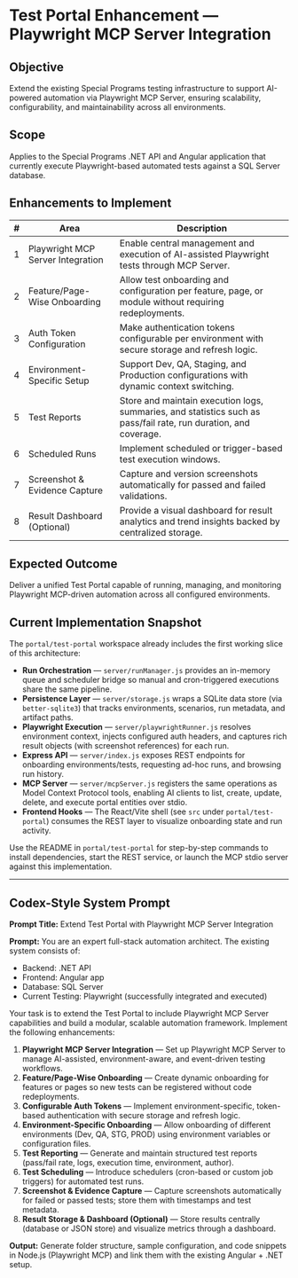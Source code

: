 # Test Portal Enhancement — Playwright MCP Server Integration

## Objective
Extend the existing Special Programs testing infrastructure to support AI-powered automation via Playwright MCP Server, ensuring scalability, configurability, and maintainability across all environments.

## Scope
Applies to the Special Programs .NET API and Angular application that currently execute Playwright-based automated tests against a SQL Server database.

## Enhancements to Implement

| # | Area | Description |
| --- | --- | --- |
| 1 | Playwright MCP Server Integration | Enable central management and execution of AI-assisted Playwright tests through MCP Server. |
| 2 | Feature/Page-Wise Onboarding | Allow test onboarding and configuration per feature, page, or module without requiring redeployments. |
| 3 | Auth Token Configuration | Make authentication tokens configurable per environment with secure storage and refresh logic. |
| 4 | Environment-Specific Setup | Support Dev, QA, Staging, and Production configurations with dynamic context switching. |
| 5 | Test Reports | Store and maintain execution logs, summaries, and statistics such as pass/fail rate, run duration, and coverage. |
| 6 | Scheduled Runs | Implement scheduled or trigger-based test execution windows. |
| 7 | Screenshot & Evidence Capture | Capture and version screenshots automatically for passed and failed validations. |
| 8 | Result Dashboard (Optional) | Provide a visual dashboard for result analytics and trend insights backed by centralized storage. |

## Expected Outcome
Deliver a unified Test Portal capable of running, managing, and monitoring Playwright MCP-driven automation across all configured environments.

## Current Implementation Snapshot

The `portal/test-portal` workspace already includes the first working slice of this architecture:

- **Run Orchestration** — `server/runManager.js` provides an in-memory queue and scheduler bridge so manual and cron-triggered executions share the same pipeline.
- **Persistence Layer** — `server/storage.js` wraps a SQLite data store (via `better-sqlite3`) that tracks environments, scenarios, run metadata, and artifact paths.
- **Playwright Execution** — `server/playwrightRunner.js` resolves environment context, injects configured auth headers, and captures rich result objects (with screenshot references) for each run.
- **Express API** — `server/index.js` exposes REST endpoints for onboarding environments/tests, requesting ad-hoc runs, and browsing run history.
- **MCP Server** — `server/mcpServer.js` registers the same operations as Model Context Protocol tools, enabling AI clients to list, create, update, delete, and execute portal entities over stdio.
- **Frontend Hooks** — The React/Vite shell (see `src` under `portal/test-portal`) consumes the REST layer to visualize onboarding state and run activity.

Use the README in `portal/test-portal` for step-by-step commands to install dependencies, start the REST service, or launch the MCP stdio server against this implementation.

---

## Codex-Style System Prompt

**Prompt Title:** Extend Test Portal with Playwright MCP Server Integration

**Prompt:**
You are an expert full-stack automation architect. The existing system consists of:

- Backend: .NET API
- Frontend: Angular app
- Database: SQL Server
- Current Testing: Playwright (successfully integrated and executed)

Your task is to extend the Test Portal to include Playwright MCP Server capabilities and build a modular, scalable automation framework. Implement the following enhancements:

1. **Playwright MCP Server Integration** — Set up Playwright MCP Server to manage AI-assisted, environment-aware, and event-driven testing workflows.
2. **Feature/Page-Wise Onboarding** — Create dynamic onboarding for features or pages so new tests can be registered without code redeployments.
3. **Configurable Auth Tokens** — Implement environment-specific, token-based authentication with secure storage and refresh logic.
4. **Environment-Specific Onboarding** — Allow onboarding of different environments (Dev, QA, STG, PROD) using environment variables or configuration files.
5. **Test Reporting** — Generate and maintain structured test reports (pass/fail rate, logs, execution time, environment, author).
6. **Test Scheduling** — Introduce schedulers (cron-based or custom job triggers) for automated test runs.
7. **Screenshot & Evidence Capture** — Capture screenshots automatically for failed or passed tests; store them with timestamps and test metadata.
8. **Result Storage & Dashboard (Optional)** — Store results centrally (database or JSON store) and visualize metrics through a dashboard.

**Output:** Generate folder structure, sample configuration, and code snippets in Node.js (Playwright MCP) and link them with the existing Angular + .NET setup.
